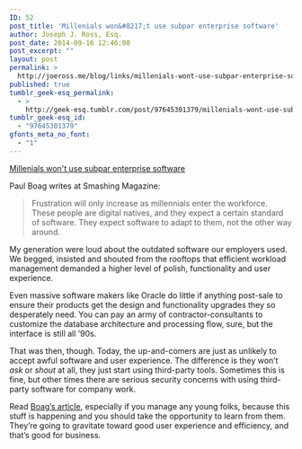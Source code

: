 ```yaml
---
ID: 52
post_title: 'Millenials won&#8217;t use subpar enterprise software'
author: Joseph J. Ross, Esq.
post_date: 2014-09-16 12:46:00
post_excerpt: ""
layout: post
permalink: >
  http://joeross.me/blog/links/millenials-wont-use-subpar-enterprise-software/
published: true
tumblr_geek-esq_permalink:
  - >
    http://geek-esq.tumblr.com/post/97645301379/millenials-wont-use-subpar-enterprise-software
tumblr_geek-esq_id:
  - "97645301379"
gfonts_meta_no_font:
  - "1"
---
```

<a href='http://www.smashingmagazine.com/2014/09/12/are-your-internal-systems-damaging-your-business/'>Millenials won't use subpar enterprise software</a><div class="link_description"><p>Paul Boag writes at Smashing Magazine:</p>

<blockquote>
  <p>Frustration will only increase as millennials enter the workforce. These people are digital natives, and they expect a certain standard of software. They expect software to adapt to them, not the other way around.</p>
</blockquote>

<p>My generation were loud about the outdated software our employers used. We begged, insisted and shouted from the rooftops that efficient workload management demanded a higher level of polish, functionality and user experience.</p>

<p>Even massive software makers like Oracle do little if anything post-sale to ensure their products get the design and functionality upgrades they so desperately need. You can pay an army of contractor-consultants to customize the database architecture and processing flow, sure, but the interface is still all &#8217;90s.</p>

<p>That was then, though. Today, the up-and-comers are just as unlikely to accept awful software and user experience. The difference is they won&#8217;t <em>ask</em> or <em>shout</em> at all, they just start using third-party tools. Sometimes this is fine, but other times there are serious security concerns with using third-party software for company work.</p>

<p>Read <a href="http://www.smashingmagazine.com/2014/09/12/are-your-internal-systems-damaging-your-business/" target="_blank">Boag&#8217;s article</a>, especially if you manage any young folks, because this stuff is happening and you should take the opportunity to learn from them. They&#8217;re going to gravitate toward good user experience and efficiency, and that&#8217;s good for business.</p></div>
